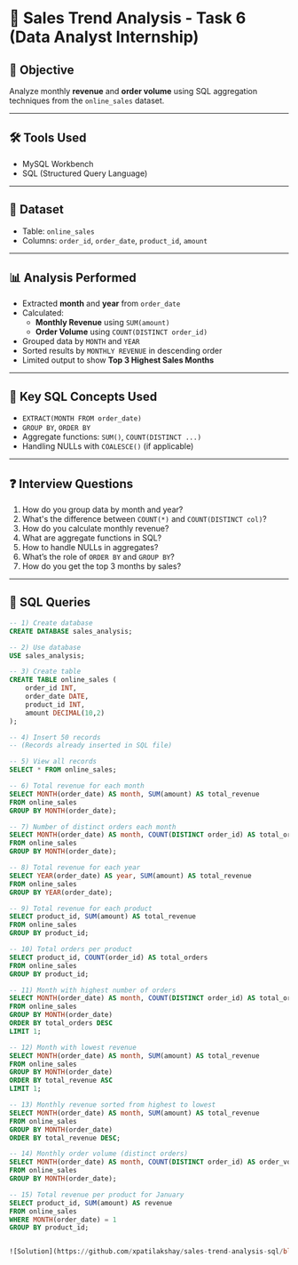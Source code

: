 # 🛒 Sales Trend Analysis - Task 6 (Data Analyst Internship)

## 📌 Objective
Analyze monthly **revenue** and **order volume** using SQL aggregation techniques from the `online_sales` dataset.

---

## 🛠 Tools Used
- MySQL Workbench
- SQL (Structured Query Language)

---

## 📂 Dataset
- Table: `online_sales`
- Columns: `order_id`, `order_date`, `product_id`, `amount`

---

## 📊 Analysis Performed
- Extracted **month** and **year** from `order_date`
- Calculated:
  - **Monthly Revenue** using `SUM(amount)`
  - **Order Volume** using `COUNT(DISTINCT order_id)`
- Grouped data by `MONTH` and `YEAR`
- Sorted results by `MONTHLY REVENUE` in descending order
- Limited output to show **Top 3 Highest Sales Months**

---

## 🧠 Key SQL Concepts Used
- `EXTRACT(MONTH FROM order_date)`
- `GROUP BY`, `ORDER BY`
- Aggregate functions: `SUM()`, `COUNT(DISTINCT ...)`
- Handling NULLs with `COALESCE()` (if applicable)

---

## ❓ Interview Questions
1. How do you group data by month and year?  
2. What's the difference between `COUNT(*)` and `COUNT(DISTINCT col)`?  
3. How do you calculate monthly revenue?  
4. What are aggregate functions in SQL?  
5. How to handle NULLs in aggregates?  
6. What’s the role of `ORDER BY` and `GROUP BY`?  
7. How do you get the top 3 months by sales?

---

## 📜 SQL Queries

```sql
-- 1) Create database
CREATE DATABASE sales_analysis;

-- 2) Use database
USE sales_analysis;

-- 3) Create table
CREATE TABLE online_sales (
    order_id INT,
    order_date DATE,
    product_id INT,
    amount DECIMAL(10,2)
);

-- 4) Insert 50 records
-- (Records already inserted in SQL file)

-- 5) View all records
SELECT * FROM online_sales;

-- 6) Total revenue for each month
SELECT MONTH(order_date) AS month, SUM(amount) AS total_revenue
FROM online_sales
GROUP BY MONTH(order_date);

-- 7) Number of distinct orders each month
SELECT MONTH(order_date) AS month, COUNT(DISTINCT order_id) AS total_orders
FROM online_sales
GROUP BY MONTH(order_date);

-- 8) Total revenue for each year
SELECT YEAR(order_date) AS year, SUM(amount) AS total_revenue
FROM online_sales
GROUP BY YEAR(order_date);

-- 9) Total revenue for each product
SELECT product_id, SUM(amount) AS total_revenue
FROM online_sales
GROUP BY product_id;

-- 10) Total orders per product
SELECT product_id, COUNT(order_id) AS total_orders
FROM online_sales
GROUP BY product_id;

-- 11) Month with highest number of orders
SELECT MONTH(order_date) AS month, COUNT(DISTINCT order_id) AS total_orders
FROM online_sales
GROUP BY MONTH(order_date)
ORDER BY total_orders DESC
LIMIT 1;

-- 12) Month with lowest revenue
SELECT MONTH(order_date) AS month, SUM(amount) AS total_revenue
FROM online_sales
GROUP BY MONTH(order_date)
ORDER BY total_revenue ASC
LIMIT 1;

-- 13) Monthly revenue sorted from highest to lowest
SELECT MONTH(order_date) AS month, SUM(amount) AS total_revenue
FROM online_sales
GROUP BY MONTH(order_date)
ORDER BY total_revenue DESC;

-- 14) Monthly order volume (distinct orders)
SELECT MONTH(order_date) AS month, COUNT(DISTINCT order_id) AS order_volume
FROM online_sales
GROUP BY MONTH(order_date);

-- 15) Total revenue per product for January
SELECT product_id, SUM(amount) AS revenue
FROM online_sales
WHERE MONTH(order_date) = 1
GROUP BY product_id;


![Solution](https://github.com/xpatilakshay/sales-trend-analysis-sql/blob/5f63472fd7272d8f7a8d54fc39ff1de29e22d87e/sales-trend-analysis-sql_Task-6/Solution/Solution%20Task%206%20.pdf)
